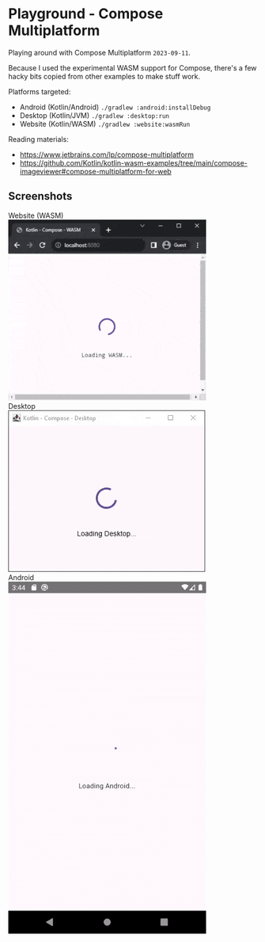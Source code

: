 # Playground - Compose Multiplatform
Playing around with Compose Multiplatform `2023-09-11`.

Because I used the experimental WASM support for Compose, there's a few hacky bits copied from other examples to
make stuff work.

Platforms targeted:
* Android (Kotlin/Android) `./gradlew :android:installDebug`
* Desktop (Kotlin/JVM) `./gradlew :desktop:run`
* Website (Kotlin/WASM) `./gradlew :website:wasmRun`

Reading materials:
* https://www.jetbrains.com/lp/compose-multiplatform
* https://github.com/Kotlin/kotlin-wasm-examples/tree/main/compose-imageviewer#compose-multiplatform-for-web

## Screenshots
Website (WASM)  
![wasm](screenshots/wasm.gif)  
Desktop  
![desktop](screenshots/desktop.gif)  
Android  
![android](screenshots/android.gif)  
